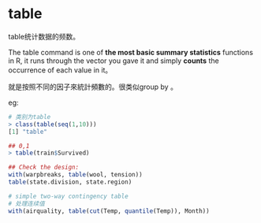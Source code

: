 # table

table统计数据的频数。

The table command is one of **the most basic summary statistics** functions in R, it runs through the vector you gave it and simply **counts** the occurrence of each value in it。

就是按照不同的因子來統計頻數的。很类似group by 。

eg:

```r
# 类别为table
> class(table(seq(1,10)))
[1] "table"

## 0,1
> table(train$Survived)

## Check the design:
with(warpbreaks, table(wool, tension))
table(state.division, state.region)

# simple two-way contingency table
# 处理连续值 
with(airquality, table(cut(Temp, quantile(Temp)), Month))
```

